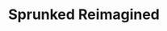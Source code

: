 ---
slug: sprunked-reimagined-2743
title: Sprunked Reimagined
description: "Sprunked Reimagined is an exciting online game. Play for free directly in your browser!"
icon: /images/popular_mods/Sprunked Reimagined.png
url: https://wowtbc.net/sprunkin/sprunked-reimagined/index.html
previewImage: /images/popular_mods/Sprunked Reimagined.png
type: popular mods

# SEO配置
seo:
  title: "Sprunked Reimagined - Play Free Online Game | Fun Browser Games"
  description: "Sprunked Reimagined - Play this fun online game for free in your browser. No download required!"
  ogImage: "/images/popular_mods/Sprunked Reimagined.png"
  keywords: "sprunked-reimagined-2743, online game, browser game, free game, popular mods game, play online"

videoUrls:
  - https://www.youtube.com/embed/example1
  - https://www.youtube.com/embed/example2

whyPlay:
  title: "Why Play Sprunked Reimagined?"
  items:
    - "Immersive Gameplay: Sprunked Reimagined offers an engaging and immersive gaming experience that will keep you entertained for hours"
    - "Challenging Levels: Test your skills with increasingly difficult challenges and obstacles"
    - "Beautiful Graphics: Enjoy stunning visuals and smooth animations that bring the game world to life"
    - "Regular Updates: New content and features are added regularly to keep the game fresh and exciting"
    - "Free to Play: Experience all the fun without spending a penny"
    - "Community Features: Connect with other players, share strategies, and compete for high scores"
    - "Cross-Platform: Play on any device with a web browser, no downloads required"

features:
  title: "Key Features of Sprunked Reimagined"
  image: "/images/popular_mods/Sprunked Reimagined.png"
  items:
    - "Intuitive Controls: Easy to learn controls make Sprunked Reimagined accessible for players of all skill levels"
    - "Multiple Game Modes: Enjoy various gameplay options that provide different challenges and experiences"
    - "Character Customization: Personalize your gaming experience with unique characters and items"
    - "Achievement System: Complete special tasks to earn rewards and recognition"
    - "Leaderboards: Compete with players worldwide and see who can achieve the highest scores"

characteristics:
  title: "Game Characteristics"
  image: "/images/popular_mods/Sprunked Reimagined.png"
  items:
    - "Genre: Popular mods game with elements of strategy and skill"
    - "Difficulty: Suitable for both casual gamers and those seeking a challenge"
    - "Play Time: Quick sessions or extended gameplay, depending on your preference"
    - "Art Style: Vibrant and engaging visuals that enhance the gaming experience"
    - "Sound Design: Immersive audio that complements the gameplay perfectly"

info: "Sprunked Reimagined is an exciting online game that offers players a unique and engaging gaming experience. With its intuitive controls, stunning visuals, and challenging gameplay, Sprunked Reimagined provides hours of entertainment for players of all ages and skill levels. Whether you're looking for a quick gaming session during a break or an extended play session, Sprunked Reimagined delivers an immersive experience that will keep you coming back for more. The game features multiple levels of increasing difficulty, ensuring that players are constantly challenged as they progress. With regular updates adding new content and features, Sprunked Reimagined remains fresh and exciting, providing endless entertainment options for its growing community of players."

howToPlayIntro: "Welcome to Sprunked Reimagined! This guide will walk you through the basics and help you master the game. Whether you're a beginner or looking to improve your skills, these tips and instructions will enhance your gaming experience."

howToPlaySteps:
  - title: "Getting Started"
    description: "Begin your Sprunked Reimagined adventure by familiarizing yourself with the controls. Use your keyboard or mouse to navigate through the game interface. The tutorial will guide you through the basic mechanics and help you understand the objectives."
  - title: "Understanding the Objectives"
    description: "In Sprunked Reimagined, your main goal is to progress through levels by completing specific objectives. Each level presents unique challenges that require different strategies and approaches."
  - title: "Mastering the Controls"
    description: "Practice using the controls to improve your precision and reaction time. Sprunked Reimagined requires quick reflexes and strategic thinking to overcome obstacles and defeat opponents."
  - title: "Utilizing Power-ups"
    description: "Collect power-ups throughout the game to enhance your abilities and overcome difficult challenges. Each power-up offers unique advantages that can be crucial for success."
  - title: "Developing Strategies"
    description: "As you progress in Sprunked Reimagined, develop effective strategies for different scenarios. Analyze patterns, anticipate challenges, and adapt your approach to maximize your performance."

faq:
  title: "Frequently Asked Questions about Sprunked Reimagined"
  items:
    - question: "Is Sprunked Reimagined free to play?"
      answer: "Yes, Sprunked Reimagined is completely free to play directly in your web browser. No downloads or purchases are required to enjoy the full game experience."
    - question: "Can I play Sprunked Reimagined on mobile devices?"
      answer: "Yes, Sprunked Reimagined is optimized for both desktop and mobile play. You can enjoy the game on any device with a web browser and internet connection."
    - question: "Are there any in-game purchases?"
      answer: "While Sprunked Reimagined is free to play, there may be optional in-game purchases available for cosmetic items or additional features that don't affect core gameplay."
    - question: "How often is Sprunked Reimagined updated?"
      answer: "The developers regularly update Sprunked Reimagined with new content, features, and improvements based on player feedback and game performance."
    - question: "Can I play Sprunked Reimagined offline?"
      answer: "Currently, Sprunked Reimagined requires an internet connection to play as it's a browser-based online game."
    - question: "Is Sprunked Reimagined suitable for children?"
      answer: "Yes, Sprunked Reimagined is designed to be family-friendly and suitable for players of all ages."
    - question: "How do I report bugs or issues?"
      answer: "If you encounter any problems while playing Sprunked Reimagined, you can report them through the game's support page or contact the developers directly through their website."
    - question: "Still Have Questions?"
      answer: "If you have additional questions about Sprunked Reimagined that aren't covered in this FAQ, please visit our support center or contact our customer service team for assistance."
---